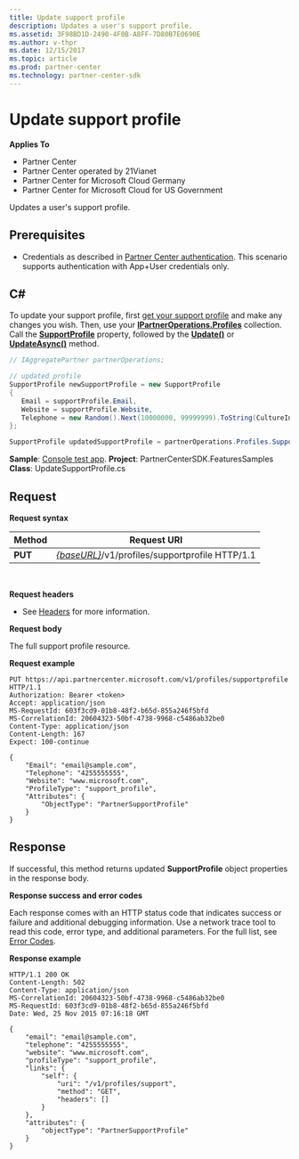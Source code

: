 ```yaml
---
title: Update support profile
description: Updates a user's support profile.
ms.assetid: 3F98BD1D-2490-4F0B-A8FF-7D80B7E0690E
ms.author: v-thpr
ms.date: 12/15/2017
ms.topic: article
ms.prod: partner-center
ms.technology: partner-center-sdk
---
```


# Update support profile


**Applies To**

-   Partner Center
-   Partner Center operated by 21Vianet
-   Partner Center for Microsoft Cloud Germany
-   Partner Center for Microsoft Cloud for US Government

Updates a user's support profile.

## <span id="Prerequisites"></span><span id="prerequisites"></span><span id="PREREQUISITES"></span>Prerequisites


-   Credentials as described in [Partner Center authentication](partner-center-authentication.md). This scenario supports authentication with App+User credentials only.

## <span id="C_"></span><span id="c_"></span>C#


To update your support profile, first [get your support profile](get-support-profile.md) and make any changes you wish. Then, use your [**IPartnerOperations.Profiles**](https://docs.microsoft.com/dotnet/api/microsoft.store.partnercenter.ipartner.profiles) collection. Call the [**SupportProfile**](https://docs.microsoft.com/dotnet/api/microsoft.store.partnercenter.profiles.isupportprofile) property, followed by the [**Update()**](https://docs.microsoft.com/dotnet/api/microsoft.store.partnercenter.profiles.isupportprofile.update) or [**UpdateAsync()**](https://docs.microsoft.com/dotnet/api/microsoft.store.partnercenter.profiles.isupportprofile.updateasync) method.

``` csharp
// IAggregatePartner partnerOperations;

// updated profile 
SupportProfile newSupportProfile = new SupportProfile
{
   Email = supportProfile.Email,
   Website = supportProfile.Website,
   Telephone = new Random().Next(10000000, 99999999).ToString(CultureInfo.InvariantCulture)
};

SupportProfile updatedSupportProfile = partnerOperations.Profiles.SupportProfile.Update(newSupportProfile);
```

**Sample**: [Console test app](console-test-app.md). **Project**: PartnerCenterSDK.FeaturesSamples **Class**: UpdateSupportProfile.cs

## <span id="Request"></span><span id="request"></span><span id="REQUEST"></span>Request


**Request syntax**

| Method  | Request URI                                                                     |
|---------|---------------------------------------------------------------------------------|
| **PUT** | [*{baseURL}*](partner-center-rest-urls.md)/v1/profiles/supportprofile HTTP/1.1 |

 

**Request headers**

-   See [Headers](headers.md) for more information.

**Request body**

The full support profile resource.

**Request example**

```
PUT https://api.partnercenter.microsoft.com/v1/profiles/supportprofile HTTP/1.1
Authorization: Bearer <token>
Accept: application/json
MS-RequestId: 603f3cd9-01b8-48f2-b65d-855a246f5bfd
MS-CorrelationId: 20604323-50bf-4738-9968-c5486ab32be0
Content-Type: application/json
Content-Length: 167
Expect: 100-continue

{
    "Email": "email@sample.com",
    "Telephone": "4255555555",
    "Website": "www.microsoft.com",
    "ProfileType": "support_profile",
    "Attributes": {
        "ObjectType": "PartnerSupportProfile"
    }
}

```

## <span id="Response"></span><span id="response"></span><span id="RESPONSE"></span>Response


If successful, this method returns updated **SupportProfile** object properties in the response body.

**Response success and error codes**

Each response comes with an HTTP status code that indicates success or failure and additional debugging information. Use a network trace tool to read this code, error type, and additional parameters. For the full list, see [Error Codes](error-codes.md).

**Response example**

```
HTTP/1.1 200 OK
Content-Length: 502
Content-Type: application/json
MS-CorrelationId: 20604323-50bf-4738-9968-c5486ab32be0
MS-RequestId: 603f3cd9-01b8-48f2-b65d-855a246f5bfd
Date: Wed, 25 Nov 2015 07:16:18 GMT

{
    "email": "email@sample.com",
    "telephone": "4255555555",
    "website": "www.microsoft.com",
    "profileType": "support_profile",
    "links": {
        "self": {
            "uri": "/v1/profiles/support",
            "method": "GET",
            "headers": []
        }
    },
    "attributes": {
        "objectType": "PartnerSupportProfile"
    }
}

```

 

 




